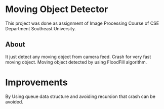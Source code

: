 # Moving Object Detector

This project was done as assignment of Image Processing Course of CSE Department Southeast University. 

## About 

It just detect any moving object from camera feed. Crash for very fast moving object. Moving object detected by using FloodFill algorithm.  

# Improvements

By Using queue data structure and avoiding recursion that crash can be avoided. 
